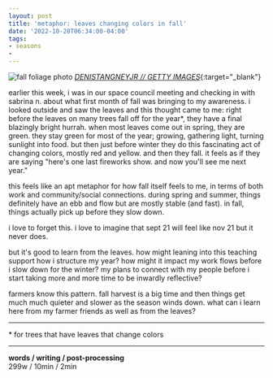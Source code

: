 ```yaml
---
layout: post
title: 'metaphor: leaves changing colors in fall'
date: '2022-10-20T06:34:00-04:00'
tags:
- seasons
- 
--- 
```


![fall foliage photo](https://hips.hearstapps.com/hmg-prod/images/autumn-in-the-white-mountains-of-new-hampshire-royalty-free-image-1568730799.jpg?crop=0.668xw:1.00xh;0.156xw,0&resize=1200:*)
[*DENISTANGNEYJR // GETTY IMAGES*](https://www.prevention.com/life/a29086913/weather-channel-fall-foliage-delay-2019/){:target="_blank"}


earlier this week, i was in our space council meeting and checking in with sabrina n. about what first month of fall was bringing to my awareness. i looked outside and saw the leaves and this thought came to me: right before the leaves on many trees fall off for the year&#042;, they have a final blazingly bright hurrah. when most leaves come out in spring, they are green. they stay green for most of the year; growing, gathering light, turning sunlight into food. but then just before winter they do this fascinating act of changing colors, mostly red and yellow. and then they fall. it feels as if they are saying "here's one last fireworks show. and now you'll see me next year." 

this feels like an apt metaphor for how fall itself feels to me, in terms of both work and community/social connections. during spring and summer, things definitely have an ebb and flow but are mostly stable (and fast). in fall, things actually pick up before they slow down. 

i love to forget this. i love to imagine that sept 21 will feel like nov 21 but it never does. 

but it's good to learn from the leaves. how might leaning into this teaching support how i structure my year? how might it impact my work flows before i slow down for the winter? my plans to connect with my people before i start taking more and more time to be inwardly reflective? 

farmers know this pattern. fall harvest is a big time and then things get much much quieter and slower as the season winds down. what can i learn here from my farmer friends as well as from the leaves? 

---

&#042; for trees that have leaves that change colors

---


<!-- hyperlink bank -->


<!-- &#042; = asterisk -->
<!-- &#039; = single quote '-->

**words / writing / post-processing**  
299w / 10min / 2min